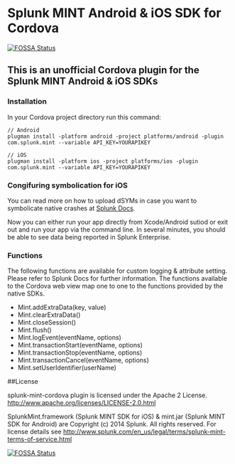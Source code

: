 # Splunk MINT Android & iOS SDK for Cordova
[![FOSSA Status](https://app.fossa.io/api/projects/git%2Bgithub.com%2FPanosJee%2Fsplunk-mint-cordova.svg?type=shield)](https://app.fossa.io/projects/git%2Bgithub.com%2FPanosJee%2Fsplunk-mint-cordova?ref=badge_shield)


## This is an unofficial Cordova plugin for the Splunk MINT Android & iOS SDKs

### Installation

In your Cordova project directory run this command:
```
// Android
plugman install -platform android -project platforms/android -plugin com.splunk.mint --variable API_KEY=YOURAPIKEY

// iOS
plugman install -platform ios -project platforms/ios -plugin com.splunk.mint --variable API_KEY=YOURAPIKEY
```


### Congifuring symbolication for iOS
You can read more on how to upload dSYMs in case you want to symbolicate native crashes at [Splunk Docs](http://docs.splunk.com/Documentation/MintIOSSDK/latest/DevGuide/Configureyourprojectforsymbolication).

Now you can either run your app directly from Xcode/Android sutiod or exit out and run your app via the command line. In several minutes, you should be able to see data being reported in Splunk Enterprise.

### Functions
The following functions are available for custom logging & attribute setting. Please refer to Splunk Docs for further information. The functions available to the Cordova web view map one to one to the functions provided by the native SDKs.

+ Mint.addExtraData(key, value)
+ Mint.clearExtraData()
+ Mint.closeSession()
+ Mint.flush()
+ Mint.logEvent(eventName, options)
+ Mint.transactionStart(eventName, options)
+ Mint.transactionStop(eventName, options)
+ Mint.transactionCancel(eventName, options)
+ Mint.setUserIdentifier(userName)


##License

splunk-mint-cordova plugin is licensed under the Apache 2 License. http://www.apache.org/licenses/LICENSE-2.0.html

SplunkMint.framework (Splunk MINT SDK for iOS) & mint.jar (Splunk MINT SDK for Android) are Copyright (c) 2014 Splunk. All rights reserved. For license details see http://www.splunk.com/en_us/legal/terms/splunk-mint-terms-of-service.html


[![FOSSA Status](https://app.fossa.io/api/projects/git%2Bgithub.com%2FPanosJee%2Fsplunk-mint-cordova.svg?type=large)](https://app.fossa.io/projects/git%2Bgithub.com%2FPanosJee%2Fsplunk-mint-cordova?ref=badge_large)